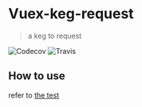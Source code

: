 # Vuex-keg-request
> a keg to request


![Codecov](https://img.shields.io/codecov/c/github/bichikim/vuex-keg-request.svg)
![Travis](https://img.shields.io/travis/bichikim/vuex-keg-request.svg)

## How to use
refer to [the test](https://github.com/bichikim/vuex-keg-request/blob/master/src/index.spec.js)